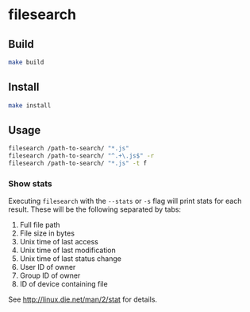 # filesearch

## Build

```sh
make build
```

## Install

```sh
make install
```

## Usage

```sh
filesearch /path-to-search/ "*.js"
filesearch /path-to-search/ "^.+\.js$" -r
filesearch /path-to-search/ "*.js" -t f
```

### Show stats

Executing `filesearch` with the `--stats` or `-s` flag will print stats for each result.
These will be the following separated by tabs:

  1. Full file path
  2. File size in bytes
  3. Unix time of last access
  4. Unix time of last modification
  5. Unix time of last status change
  6. User ID of owner
  7. Group ID of owner
  8. ID of device containing file

See http://linux.die.net/man/2/stat for details.

